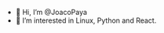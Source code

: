 - 👋 Hi, I’m @JoacoPaya
- 👀 I’m interested in Linux, Python and React.


<!---
JoacoPaya/JoacoPaya is a ✨ special ✨ repository because its `README.md` (this file) appears on your GitHub profile.
You can click the Preview link to take a look at your changes.
--->
